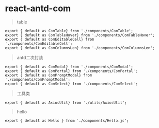 # react-antd-com

> table

    export { default as ComTable} from './components/ComTable';
    export { default as ComTableHover} from './components/ComTableHover';
    export { default as ComEditableCell} from './components/ComEditableCell';
    export { default as ComColumnsLen} from './components/ComColumnsLen';

> antd二次封装

    export { default as ComModal} from './components/ComModal';
    export { default as ComPortal} from './components/ComPortal';
    export { default as ComPromptModal} from './components/ComPromptModal';
    export { default as ComSelect} from './components/ComSelect';

> 工具类

    export { default as AxiosUtil} from './utils/AxiosUtil';

> hello

    export { default as Hello } from './components/Hello.js';